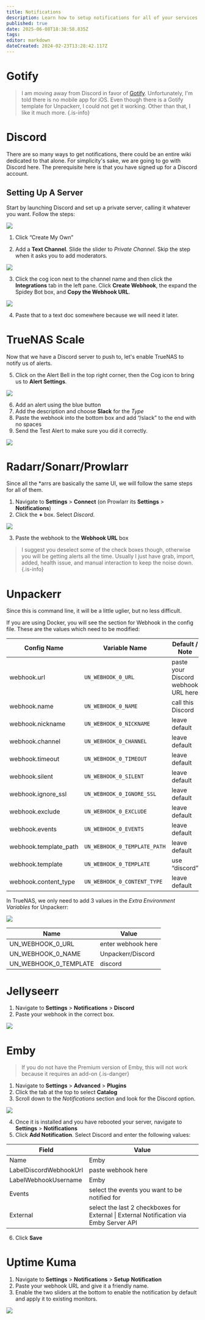 ```yaml
---
title: Notifications
description: Learn how to setup notifications for all of your services!
published: true
date: 2025-06-08T18:38:58.835Z
tags: 
editor: markdown
dateCreated: 2024-02-23T13:28:42.117Z
---
```


# Gotify

> I am moving away from Discord in favor of [Gotify](/gotify). Unfortunately, I'm told there is no mobile app for iOS. Even though there is a Gotify template for Unpackerr, I could not get it working. Other than that, I like it much more.
{.is-info}


# Discord

There are so many ways to get notifications, there could be an entire wiki dedicated to that alone. For simplicity's sake, we are going to go with Discord here. The prerequisite here is that you have signed up for a Discord account.

## Setting Up A Server

Start by launching Discord and set up a private server, calling it whatever you want. Follow the steps:

![](https://wiki.hydrology.cc/screenshot_from_2024-02-12_17-28-15.png)

1. Click “Create My Own”

1. Add a **Text Channel**. Slide the slider to *Private Channel*. Skip the step when it asks you to add moderators.

![](https://wiki.hydrology.cc/screenshot_from_2024-02-12_17-31-13.png)

3. Click the cog icon next to the channel name and then click the **Integrations** tab in the left pane. Click **Create Webhook**, the expand the Spidey Bot box, and **Copy the Webhook URL**.

![](https://wiki.hydrology.cc/screenshot_from_2024-02-12_17-34-09.png)

4. Paste that to a text doc somewhere because we will need it later. 

# TrueNAS Scale

Now that we have a Discord server to push to, let's enable TrueNAS to notify us of alerts.

5. Click on the Alert Bell in the top right corner, then the Cog icon to bring us to **Alert Settings**. 

![](https://wiki.hydrology.cc/screenshot_from_2024-02-12_17-37-33.png)

6. Add an alert using the blue button
7. Add the description and choose **Slack** for the *Type*
8. Paste the webhook into the bottom box and add “/slack” to the end with no spaces
9. Send the Test Alert to make sure you did it correctly.

![](https://wiki.hydrology.cc/screenshot_from_2024-02-12_17-38-44.png)

# Radarr/Sonarr/Prowlarr

Since all the \*arrs are basically the same UI, we will follow the same steps for all of them.

1. Navigate to **Settings** > **Connect** (on Prowlarr its **Settings** > **Notifications**) 
1. Click the **\+** box. Select *Discord*. 

![](https://wiki.hydrology.cc/screenshot_from_2024-02-12_17-44-43.png)

3. Paste the webhook to the **Webhook URL** box
> I suggest you deselect some of the check boxes though, otherwise you will be getting alerts all the time. Usually I just have grab, import, added, health issue, and manual interaction to keep the noise down.
{.is-info}


# Unpackerr

Since this is command line, it will be a little uglier, but no less difficult. 

If you are using Docker, you will see the section for Webhook in the config file. These are the values which need to be modified:

| Config Name | Variable Name | Default / Note |
| --- | --- | --- |
| webhook.url | `UN_WEBHOOK_0_URL` | paste your Discord webhook URL here |
| webhook.name | `UN_WEBHOOK_0_NAME` | call this Discord |
| webhook.nickname | `UN_WEBHOOK_0_NICKNAME` | leave default |
| webhook.channel | `UN_WEBHOOK_0_CHANNEL` | leave default |
| webhook.timeout | `UN_WEBHOOK_0_TIMEOUT` | leave default |
| webhook.silent | `UN_WEBHOOK_0_SILENT` | leave default |
| webhook.ignore\_ssl | `UN_WEBHOOK_0_IGNORE_SSL` | leave default |
| webhook.exclude | `UN_WEBHOOK_0_EXCLUDE` | leave default |
| webhook.events | `UN_WEBHOOK_0_EVENTS` | leave default |
| webhook.template\_path | `UN_WEBHOOK_0_TEMPLATE_PATH` | leave default |
| webhook.template | `UN_WEBHOOK_0_TEMPLATE` | use “discord” |
| webhook.content\_type | `UN_WEBHOOK_0_CONTENT_TYPE` | leave default |

In TrueNAS, we only need to add 3 values in the *Extra Environment Variables* for Unpackerr:

![](https://wiki.hydrology.cc/screenshot_from_2024-02-12_17-54-02.png)

| Name | Value |
| --- | --- |
| UN_WEBHOOK_0_URL  | enter webhook here |
| UN_WEBHOOK_0_NAME | Unpackerr/Discord |
|  UN_WEBHOOK_0_TEMPLATE |  discord |


# Jellyseerr

1. Navigate to **Settings** > **Notifications** > **Discord** 
1. Paste your webhook in the correct box.

![](https://wiki.hydrology.cc/screenshot_from_2024-02-12_17-56-50.png)

# Emby

> If you do not have the Premium version of Emby, this will not work because it requires an add-on
{.is-danger}

1. Navigate to **Settings** > **Advanced** > **Plugins**
1. Click the tab at the top to select **Catalog**
1. Scroll down to the *Notifications* section and look for the Discord option.

![](https://wiki.hydrology.cc/screenshot_from_2024-02-12_18-04-23.png)

4. Once it is installed and you have rebooted your server, navigate to **Settings** > **Notifications** 
5. Click **Add Notification**. Select Discord and enter the following values:

|   Field  | Value |
| --- | --- |
| Name | Emby |
| LabelDiscordWebhookUrl | paste webhook here |
| LabelWebhookUsername | Emby |
| Events | select the events you want to be notified for |
| External | select the last 2 checkboxes for External \| External Notification via Emby Server API |

6. Click **Save** 

# Uptime Kuma

1. Navigate to **Settings** > **Notifications** > **Setup** **Notification**
1. Paste your webhook URL and give it a friendly name. 
1. Enable the two sliders at the bottom to enable the notification by default and apply it to existing monitors.

![](https://wiki.hydrology.cc/screenshot_from_2024-02-12_18-36-08.png)
